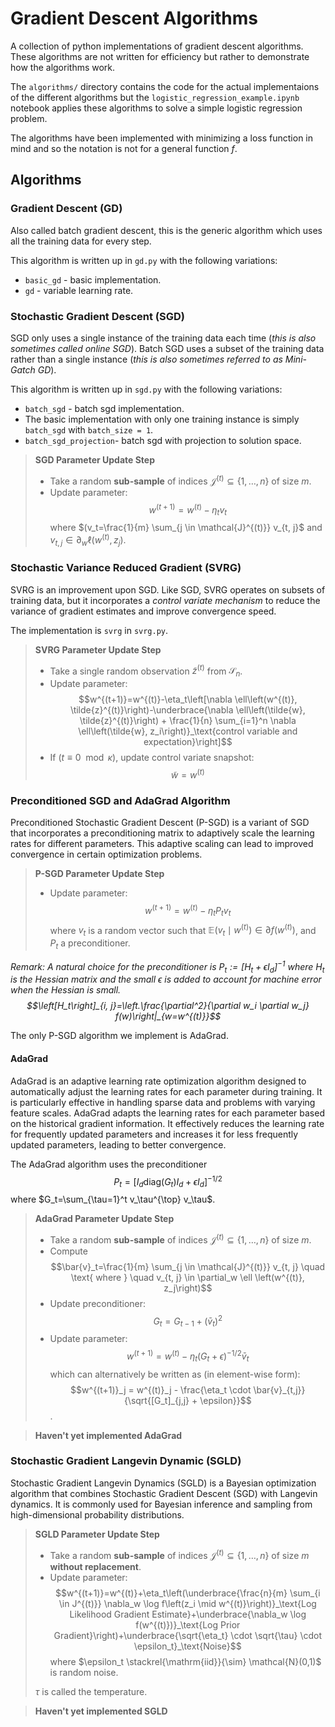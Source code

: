 # Gradient Descent Algorithms

A collection of python implementations of gradient descent algorithms. These algorithms are not written for efficiency but rather to demonstrate how the algorithms work.

The `algorithms/` directory contains the code for the actual implementaions of the different algorithms but the `logistic_regression_example.ipynb` notebook applies these algorithms to solve a simple logistic regression problem.

The algorithms have been implemented with minimizing a loss function in mind and so the notation is not for a general function $f$.

## Algorithms

### Gradient Descent (GD)

Also called batch gradient descent, this is the generic algorithm which uses all the training data for every step.

This algorithm is written up in `gd.py` with the following variations:
- `basic_gd` - basic implementation.
- `gd` - variable learning rate.

### Stochastic Gradient Descent (SGD)

SGD only uses a single instance of the training data each time (_this is also sometimes called online SGD_). Batch SGD uses a subset of the training data rather than a single instance (_this is also sometimes referred to as Mini-Gatch GD_).

This algorithm is written up in `sgd.py` with the following variations:
- `batch_sgd` - batch sgd implementation.
- The basic implementation with only one training instance is simply `batch_sgd` with `batch_size = 1`.
- `batch_sgd_projection`- batch sgd with projection to solution space.

> **SGD Parameter Update Step**
> 
> - Take a random **sub-sample** of indices $\mathcal{J}^{(t)} \subseteq\{1, \ldots, n\}$ of size $m$.
> - Update parameter: $$w^{(t+1)}=w^{(t)}-\eta_t v_t$$ where $(v_t=\frac{1}{m} \sum_{j \in \mathcal{J}^{(t)}} v_{t, j}$ and 
        $v_{t, j} \in \partial_w \ell \left(w^{(t)}, z_j\right)$.


###  Stochastic Variance Reduced Gradient (SVRG)

SVRG is an improvement upon SGD. Like SGD, SVRG operates on subsets of training data, but it incorporates a _control variate mechanism_ to reduce the variance of gradient estimates and improve convergence speed.

The implementation is `svrg` in `svrg.py`.

> **SVRG Parameter Update Step**
> 
> - Take a single random observation $\tilde{z}^{(t)}$ from $\mathcal{S}_n$.
> - Update parameter: $$w^{(t+1)}=w^{(t)}-\eta_t\left[\nabla \ell\left(w^{(t)}, \tilde{z}^{(t)}\right)-\underbrace{\nabla \ell\left(\tilde{w}, \tilde{z}^{(t)}\right) + \frac{1}{n} \sum_{i=1}^n \nabla \ell\left(\tilde{w}, z_i\right)}_\text{control variable and expectation}\right]$$
> - If ($t \equiv 0 \mod \kappa$), update control variate snapshot: $$\tilde{w} = w^{(t)}$$

### Preconditioned SGD and AdaGrad Algorithm

Preconditioned Stochastic Gradient Descent (P-SGD) is a variant of SGD that incorporates a preconditioning matrix to adaptively scale the learning rates for different parameters. This adaptive scaling can lead to improved convergence in certain optimization problems.

> **P-SGD Parameter Update Step**
> 
> - Update parameter: $$w^{(t+1)}=w^{(t)}-\eta_t P_t v_t$$ where $v_t$ is a random vector such that $\mathbb{E}\left(v_t \mid w^{(t)}\right) \in \partial f\left(w^{(t)}\right)$, and $P_t$ a preconditioner.

_Remark: A natural choice for the preconditioner is $P_t:=\left[H_t+\epsilon I_d\right]^{-1}$ where $H_t$ is the Hessian matrix and the small $\epsilon$ is added to account for machine error when the Hessian is small. $$\left[H_t\right]_{i, j}=\left.\frac{\partial^2}{\partial w_i \partial w_j} f(w)\right|_{w=w^{(t)}}$$_

The only P-SGD algorithm we implement is AdaGrad.

#### AdaGrad

AdaGrad is an adaptive learning rate optimization algorithm designed to automatically adjust the learning rates for each parameter during training. It is particularly effective in handling sparse data and problems with varying feature scales. AdaGrad adapts the learning rates for each parameter based on the historical gradient information. It effectively reduces the learning rate for frequently updated parameters and increases it for less frequently updated parameters, leading to better convergence.

The AdaGrad algorithm uses the preconditioner $$P_t=\left[I_d \text{diag}\left(G_t\right) I_d+\epsilon I_d\right]^{-1 / 2}$$ where $G_t=\sum_{\tau=1}^t v_\tau^{\top} v_\tau$.

> **AdaGrad Parameter Update Step**
> 
> - Take a random **sub-sample** of indices $\mathcal{J}^{(t)} \subseteq\{1, \ldots, n\}$ of size $m$.
> - Compute $$\bar{v}_t=\frac{1}{m} \sum_{j \in \mathcal{J}^{(t)}} v_{t, j} \quad \text{ where } \quad  v_{t, j} \in \partial_w \ell \left(w^{(t)}, z_j\right)$$
> - Update preconditioner: $$G_t = G_{t-1} + (\bar{v}_t)^2$$
> - Update parameter: $$w^{(t+1)} = w^{(t)} - \eta_t (G_t + \epsilon)^{-1/2} \bar{v}_t$$ which can alternatively be written as (in element-wise form): $$w^{(t+1)}_j = w^{(t)}_j - \frac{\eta_t \cdot \bar{v}_{t,j}}{\sqrt{[G_t]_{j,j} + \epsilon}}$$.

> **Haven't yet implemented AdaGrad**


### Stochastic Gradient Langevin Dynamic (SGLD)

Stochastic Gradient Langevin Dynamics (SGLD) is a Bayesian optimization algorithm that combines Stochastic Gradient Descent (SGD) with Langevin dynamics. It is commonly used for Bayesian inference and sampling from high-dimensional probability distributions.

> **SGLD Parameter Update Step**
>
> - Take a random **sub-sample** of indices $\mathcal{J}^{(t)} \subseteq\{1, \ldots, n\}$ of size $m$ **without replacement**.
> - Update parameter:  $$w^{(t+1)}=w^{(t)}+\eta_t\left(\underbrace{\frac{n}{m} \sum_{i \in J^{(t)}} \nabla_w \log f\left(z_i \mid w^{(t)}\right)}_\text{Log Likelihood Gradient Estimate}+\underbrace{\nabla_w \log f(w^{(t)})}_\text{Log Prior Gradient}\right)+\underbrace{\sqrt{\eta_t} \cdot \sqrt{\tau} \cdot \epsilon_t}_\text{Noise}$$ where $\epsilon_t \stackrel{\mathrm{iid}}{\sim} \mathcal{N}(0,1)$ is random noise.
>
> $\tau$ is called the temperature.

> **Haven't yet implemented SGLD**
